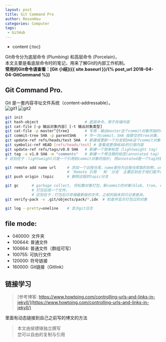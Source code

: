 ```yaml
---
layout: post
title: Git Command Pro
author: ResonHou
categories: Computer
tags:
 - GitHub
---
```


* content
{:toc}


Git命令分为底层命令 (Plumbing) 和高层命令 (Porcelain)，  
本文主要是看底层命令时的笔记，用来了解Git的内部工作机制。  
**常用的Git命令请查看：[Git 小结]({{ site.baseurl }}/{% post_url 2018-04-04-GitCommand %})**
<!-- more -->
## Git Command Pro.
Git 是一套内容寻址文件系统（content-addressable）。  
![git1](http://m.qpic.cn/psb?/f886c4c6-2b9e-4782-9c70-2d94918160b2/MfkarezWtHPWA8JHxqQ8BEqu8RhLwBKRFzVEoj4899Y!/b/dEYBAAAAAAAA&bo=3gFHAQAAAAADF6s!&rf=viewer_4)
![git2](http://m.qpic.cn/psb?/f886c4c6-2b9e-4782-9c70-2d94918160b2/e6If04IkVwGH10vmVVF8f7oE*dof3Z1hHa1gfEPJuvg!/b/dDUBAAAAAAAA&bo=QwEJAQAAAAADF3g!&rf=viewer_4)
```bash
git init
git hash-object                     # 底层命令，用于存储内容
git cat-file [-p 输出对象内容] [-t 输出对象类型]
git cat-file -p master^{tree}       # 专用：输出master这个commit对象所指的tree对象
git commit-tree SHA -p parentSHA    # 作一次commit，SHA 指提交的tree对象，-p 用来指定父级commit对象
git update-ref refs/heads/test SHA  # 新建或更新一个分支到SHA这个commit对象
git symbolic-ref HEAD [refs/heads/test] # 查看或更改HEAD的引用内容
git update-ref refs/tags/v0.0 SHA   # 新建一个简单标签（lightweight tag）
git tag -a v1.0 SHA -m "comments"   # 新建一个带注释的标签(annotated tag) ，
# 区别在于：lightweight只是一个引用到commit对象的指针; 而annotated是一个tag对象，有自己的SHA值。

git remote add name url     # 添加一个远程仓库，name是你为远程仓库取的别称，url是远程仓库的地址。
                            # `Remote 引用 ` 和 `分支` 主要区别在于他们是不能被 check out 的。
git push origin :topic      # 删除远程的topic分支

git gc      # garbage collect, 将松散对象打包，新commit的对象(blob, tree, commit)成单个文件存储，
            # 打包后成一个文件。
            # 区别在于：打包后只存储最新版的文件，之前的版本将只记录差异。
git verify-pack -v .git/objects/pack/*.idx  # 检查并显示打包过的对象

git log --pretty=oneline    # 显示git日志
```

## file mode:
   * 040000: 文件夹
   * 100644: 普通文件
   * 100664: 普通文件（群组可写）
   * 100755: 可执行文件
   * 120000: 符号链接
   * 160000: Git链接（Gitlink）

## 链接学习

> [参考博客: https://www.howtoing.com/controlling-urls-and-links-in-jekyll/](https://www.howtoing.com/controlling-urls-and-links-in-jekyll/)    

里面有动态链接到自己之前写的博文的方法


> 本文由侯镖锋独立撰写  
> 您可以自由的复制与引用